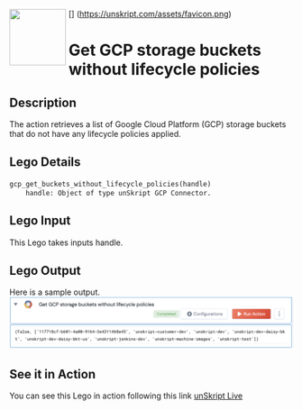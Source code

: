[<img align="left" src="https://unskript.com/assets/favicon.png" width="100" height="100" style="padding-right: 5px">]
(https://unskript.com/assets/favicon.png)
<h1>Get GCP storage buckets without lifecycle policies</h1>

## Description
The action retrieves a list of Google Cloud Platform (GCP) storage buckets that do not have any lifecycle policies applied.

## Lego Details
	gcp_get_buckets_without_lifecycle_policies(handle)
		handle: Object of type unSkript GCP Connector.


## Lego Input
This Lego takes inputs handle.

## Lego Output
Here is a sample output.
<img src="./1.png">

## See it in Action

You can see this Lego in action following this link [unSkript Live](https://us.app.unskript.io)